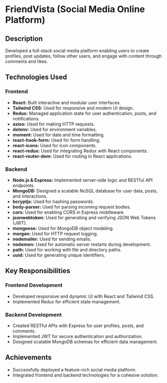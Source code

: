 # FriendVista (Social Media Online Platform)

## Description

Developed a full-stack social media platform enabling users to create profiles, post updates, follow other users, and engage with content through comments and likes.

## Technologies Used

### Frontend

- **React:** Built interactive and modular user interfaces.
- **Tailwind CSS:** Used for responsive and modern UI design.
- **Redux:** Managed application state for user authentication, posts, and notifications.
- **axios:** Used for making HTTP requests.
- **dotenv:** Used for environment variables.
- **moment:** Used for date and time formatting.
- **react-hook-form:** Used for form handling.
- **react-icons:** Used for icon components.
- **react-redux:** Used for integrating Redux with React components.
- **react-router-dom:** Used for routing in React applications.

### Backend

- **Node.js & Express:** Implemented server-side logic and RESTful API endpoints.
- **MongoDB:** Designed a scalable NoSQL database for user data, posts, and interactions.
- **bcryptjs:** Used for hashing passwords.
- **body-parser:** Used for parsing incoming request bodies.
- **cors:** Used for enabling CORS in Express middleware.
- **jsonwebtoken:** Used for generating and verifying JSON Web Tokens (JWT).
- **mongoose:** Used for MongoDB object modeling.
- **morgan:** Used for HTTP request logging.
- **nodemailer:** Used for sending emails.
- **nodemon:** Used for automatic server restarts during development.
- **path:** Used for working with file and directory paths.
- **uuid:** Used for generating unique identifiers.

## Key Responsibilities

### Frontend Development

- Developed responsive and dynamic UI with React and Tailwind CSS.
- Implemented Redux for efficient state management.

### Backend Development

- Created RESTful APIs with Express for user profiles, posts, and comments.
- Implemented JWT for secure authentication and authorization.
- Designed scalable MongoDB schemas for efficient data management.


## Achievements

- Successfully deployed a feature-rich social media platform.
- Integrated frontend and backend technologies for a cohesive solution.


